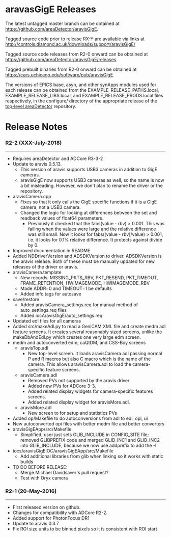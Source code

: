 aravasGigE Releases
===================

The latest untagged master branch can be obtained at
https://github.com/areaDetector/aravisGigE.

Tagged source code prior to release RX-Y are available via links at
http://controls.diamond.ac.uk/downloads/support/aravisGigE/

Tagged source code releases from R2-0 onward can be obtained at 
https://github.com/areaDetector/aravisGigE/releases.

Tagged prebuilt binaries from R2-0 onward can be obtained at
https://cars.uchicago.edu/software/pub/aravisGigE.

The versions of EPICS base, asyn, and other synApps modules used for each release can be obtained from 
the EXAMPLE_RELEASE_PATHS.local, EXAMPLE_RELEASE_LIBS.local, and EXAMPLE_RELEASE_PRODS.local
files respectively, in the configure/ directory of the appropriate release of the 
[top-level areaDetector](https://github.com/areaDetector/areaDetector) repository.


Release Notes
=============

### R2-2 (XXX-July-2018)
----
* Requires areaDetector and ADCore R3-3-2
* Update to aravis 0.5.13.  
  * This version of aravis supports USB3 cameras in addition to GigE cameras.
  * aravisGigE now supports USB3 cameras as well, so the name is now a bit misleading.
    However, we don't plan to rename the driver or the repository.
* aravisCamera.cpp
  * Fixes so that it only calls the GigE specific functions if it is a GigE camera, not a USB3 camera.
  * Changed the logic for looking at differences between the set and readback values of float64 parameters.
    * Previously it checked that the fabs(value - rbv) > 0.001.
      This was failing when the values were large and the relative difference was still small.
      Now it looks for fabs((value - rbv)/value) > 0.001, i.e. it looks for 0.1% relative difference.
      It protects against divide by 0.
* Improved documentation in README
* Added NDDriverVersion and ADSDKVersion to driver. ADSDKVersion is the aravis release.
  Both of these must be manually updated for new releases of the driver or aravis.
* aravisCamera.template
  * New records: MISSING_PKTS_RBV, PKT_RESEND, PKT_TIMEOUT, FRAME_RETENTION, HWIMAGEMODE, HWIMAGEMODE_RBV
  * Made ADDR=0 and TIMEOUT=1 be defaults
  * Added info tags for autosave
* save/restore
  * Added aravisCamera_settings.req for manual method of auto_settings.req files
  * Added iocAravisGigE/auto_settings.req
* Updated edl files for all cameras
* Added src/makeAdl.py to read a GeniCAM XML file and create medm adl feature screens.
  It creates several reasonably sized screens, unlike the makeDbAndEdl.py which creates one very large edm screen.
* medm and autoconverted edm, caQtDM, and CSS-Boy screens
  * aravisTop.adl  
    * New top-level screen.  It loads aravisCamera.adl passing normal P and R macros but also
      C macro which is the name of the camera.  This allows aravisCamera.adl to load the camera-specific feature screens.
  * aravisCamera.adl  
    * Removed PVs not supported by the aravis driver
    * Added new PVs for ADCore 3-3.
    * Added related display widgets for camera-specific features screens.
    * Added related display widget for aravisMore.adl.
  * aravisMore.adl
    * New screen to for setup and statistics PVs
* Added op/Makefile to do autoconversions from adl to edl, opi, ui
* New autoconverted opi files with better medm file and better converters
* aravisGigEApp/src/Makefile
  * Simplified; user just sets GLIB_INCLUDE in CONFIG_SITE file; removed GLIBPREFIX code and merged GLIB_INC1 and GLIB_INC2 
    into GLIB_INCLUDE, because we now use addprefix to add the -I.
* iocs/aravisGigEIOC/aravisGigEApp/src/Makefile
  * Add additional libraries from glib when linking so it works with static builds
* TO DO BEFORE RELEASE:
  * Merge Michael Davidsaver's pull request?
  * Test with Oryx camera

### R2-1 (20-May-2016)
----
* First released version on github.
* Changes for compatibility with ADCore R2-2.
* Added support for PhotonFocus DR1
* Update to aravis 0.3.7
* Fix ROI size units to be binned pixels so it is consistent with ROI start

